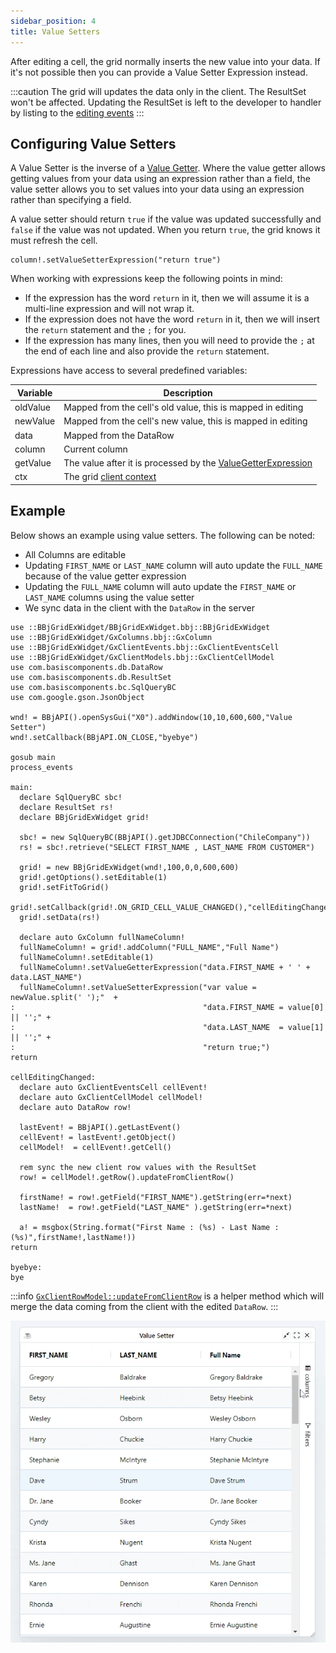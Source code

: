 ```yaml
---
sidebar_position: 4
title: Value Setters
---
```


After editing a cell, the grid normally inserts the new value into your data. If it's not possible then you can provide a Value Setter Expression instead.

:::caution
The grid will updates the data only in the client. The ResultSet won't be affected. Updating the ResultSet is left to the developer to handler by listing to the [editing events](./overview#editing-events)
:::

## Configuring Value Setters

A Value Setter is the inverse of a [Value Getter](../rendering/value-getters). Where the value getter allows getting values from your data using an expression rather than a field, the value setter allows you to set values into your data using an expression rather than specifying a field.

A value setter should return `true` if the value was updated successfully and `false` if the value was not updated. When you return `true`, the grid knows it must refresh the cell.

```bbj
column!.setValueSetterExpression("return true")
```

When working with expressions keep the following points in mind:

* If the expression has the word `return` in it, then we will assume it is a multi-line expression and will not wrap it.
* If the expression does not have the word `return` in it, then we will insert the `return` statement and the `;` for you.
* If the expression has many lines, then you will need to provide the `;` at the end of each line and also provide the `return` statement.

Expressions have access to several predefined variables:

|  Variable |  Description |
| --- | --- |
|  oldValue |  Mapped from the cell's old value, this is mapped in editing |
|  newValue |  Mapped from the cell's new value, this is mapped in editing |
|  data |  Mapped from the DataRow |
|  column |  Current column |
|  getValue |  The value after it is processed by the [ValueGetterExpression](../rendering/value-getters) |
|  ctx |  The grid [client context](../data/client-context) |


## Example

Below shows an example using value setters. The following can be noted:

* All Columns are editable 
* Updating `FIRST_NAME` or `LAST_NAME` column will auto update the `FULL_NAME` because of the value getter expression
* Updating the `FULL_NAME` column will auto update the `FIRST_NAME` or `LAST_NAME` columns using the value setter
* We sync data in the client with the `DataRow` in the server

```bbj showLineNumbers
use ::BBjGridExWidget/BBjGridExWidget.bbj::BBjGridExWidget
use ::BBjGridExWidget/GxColumns.bbj::GxColumn
use ::BBjGridExWidget/GxClientEvents.bbj::GxClientEventsCell
use ::BBjGridExWidget/GxClientModels.bbj::GxClientCellModel
use com.basiscomponents.db.DataRow
use com.basiscomponents.db.ResultSet
use com.basiscomponents.bc.SqlQueryBC
use com.google.gson.JsonObject

wnd! = BBjAPI().openSysGui("X0").addWindow(10,10,600,600,"Value Setter")
wnd!.setCallback(BBjAPI.ON_CLOSE,"byebye")

gosub main
process_events

main:
  declare SqlQueryBC sbc!
  declare ResultSet rs!
  declare BBjGridExWidget grid!

  sbc! = new SqlQueryBC(BBjAPI().getJDBCConnection("ChileCompany"))
  rs! = sbc!.retrieve("SELECT FIRST_NAME , LAST_NAME FROM CUSTOMER")
  
  grid! = new BBjGridExWidget(wnd!,100,0,0,600,600)
  grid!.getOptions().setEditable(1)
  grid!.setFitToGrid()
  grid!.setCallback(grid!.ON_GRID_CELL_VALUE_CHANGED(),"cellEditingChanged")
  grid!.setData(rs!)
  
  declare auto GxColumn fullNameColumn!
  fullNameColumn! = grid!.addColumn("FULL_NAME","Full Name")
  fullNameColumn!.setEditable(1)
  fullNameColumn!.setValueGetterExpression("data.FIRST_NAME + ' ' + data.LAST_NAME")
  fullNameColumn!.setValueSetterExpression("var value = newValue.split(' ');"  +
:                                          "data.FIRST_NAME = value[0] || '';" +
:                                          "data.LAST_NAME  = value[1] || '';" +
:                                          "return true;")
return

cellEditingChanged:
  declare auto GxClientEventsCell cellEvent!
  declare auto GxClientCellModel cellModel!
  declare auto DataRow row!
  
  lastEvent! = BBjAPI().getLastEvent() 
  cellEvent! = lastEvent!.getObject()
  cellModel!  = cellEvent!.getCell()
  
  rem sync the new client row values with the ResultSet
  row! = cellModel!.getRow().updateFromClientRow()

  firstName! = row!.getField("FIRST_NAME").getString(err=*next)
  lastName!  = row!.getField("LAST_NAME" ).getString(err=*next)
  
  a! = msgbox(String.format("First Name : (%s) - Last Name : (%s)",firstName!,lastName!))
return

byebye:
bye
```

:::info
[`GxClientRowModel::updateFromClientRow`](https://bbj-plugins.github.io/BBjGridExWidget/javadoc/GxClientModels/GxClientRowModel.html#updateFromClientRow) is a helper method which will merge the data coming from the client with the edited `DataRow`.
:::

![BBjGridExWidget - Value Setters](./assets/value-setter.gif)